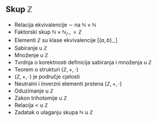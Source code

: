 ## Skup $\mathbb Z$

- Relacija ekvivalencije $\sim$ na $\mathbb N \times \mathbb N$
- Faktorski skup $\mathbb N \times \mathbb N_{/ \sim} = \mathbb Z$
- Elementi $\mathbb Z$ su klase ekvivalencije $[(a, b)_{\sim}]$
- Sabiranje u $\mathbb Z$
- Množenje u $\mathbb Z$
- Tvrdnja o korektnosti definicija sabiranja i množenja u $\mathbb Z$
- Teorem o strukturi  $(\mathbb Z, +, \cdot)$
-  $(\mathbb Z, +, \cdot)$ je područje cjelosti
-  Neutralni i inverzni elementi prstena  $(\mathbb Z, +, \cdot)$
-  Oduzimanje u $\mathbb Z$
-  Zakon trihotomije u $\mathbb Z$
-  Relacija $<$ u $\mathbb Z$
-  Zadatak o ulaganju skupa $\mathbb N$ u $\mathbb Z$